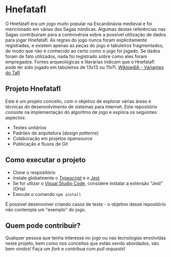 # Hnefatafl

O Hnefatafl era um jogo muito popular na Escandinávia medieval e foi mencionado em várias das Sagas nórdicas. Algumas destas referências nas Sagas contribuíram para a controvérsia sobre a possível utilização de dados para jogar Hnefatafl. As regras do jogo nunca foram explicitamente registradas, e existem apenas as peças do jogo e tabuleiros fragmentados, de modo que não é conhecido ao certo como o jogo foi jogado. Se dados foram de fato utilizados, nada foi registrado sobre como eles foram empregados. Fontes arqueológicas e literárias indicam que o Hnefatafl pode ter sido jogado em tabuleiros de 13x13 ou 11x11. [WikipediA - Variantes do Tafl](https://pt.wikipedia.org/wiki/Tafl#Variantes_de_Tafl)

## Projeto Hnefatafl

Este é um projeto conceito, com o objetivo de explorar várias áreas e técnicas do desenvolvimento de sistemas para Internet. Este repositório consiste na implementação do algoritmo de jogo e explora os seguintes aspectos:

- Testes unitários
- Padrões de arquitetura (_design patterns_)
- Colaboração em projetos opensource
- Publicação e fluxos de Git

## Como executar o projeto

- Clone o respositório
- instale globalmente o [Typescript](https://www.typescriptlang.org/docs/handbook/typescript-tooling-in-5-minutes.html) e o [Jest](https://jestjs.io/docs/en/getting-started#running-from-command-line)
- Se for utlizar o [Visual Studio Code](https://code.visualstudio.com/), considere instalar a extensão "Jest" (Orta)
- Execute o comando `npm install`

É possível desenvolver criando casos de teste - o objetivo desse repositório não contempla um "exemplo" do jogo.

## Quem pode contribuir?

Qualquer pessoa que tenha interesse no jogo ou nas tecnologias envolvidas neste projeto, bem como nos conceitos que estão sendo abordados, são bem vindos! Faça um _fork_ e contribua com _pull requests_!